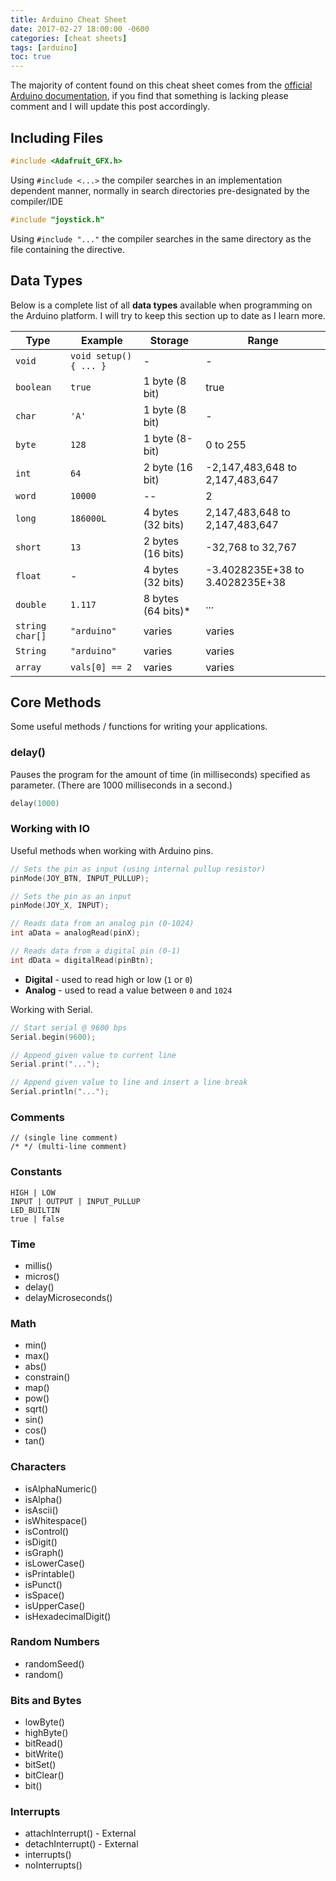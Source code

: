 ```yaml
---
title: Arduino Cheat Sheet
date: 2017-02-27 18:00:00 -0600
categories: [cheat sheets]
tags: [arduino]
toc: true
---
```

The majority of content found on this cheat sheet comes from the [official Arduino documentation](https://www.arduino.cc/), if you find that something is lacking please comment and I will update this post accordingly.

## Including Files
```cpp
#include <Adafruit_GFX.h>
```

Using `#include <...>` the compiler searches in an implementation dependent manner, normally in search directories pre-designated by the compiler/IDE

```cpp
#include "joystick.h"
```

Using `#include "..."` the compiler searches in the same directory as the file containing the directive.

## Data Types
Below is a complete list of all **data types** available when programming on the Arduino platform. I will try to keep this section up to date as I learn more.

| Type | Example | Storage | Range |
| --- | --- | --- | --- |
| `void` | `void setup() { ... }` | - | - |
| `boolean` | `true` | 1 byte (8 bit) | true | false |
| `char` | `'A'` | 1 byte (8 bit) | - |
| `byte` | `128` | 1 byte (8-bit) | 0 to 255 |
| `int` | `64` | 2 byte (16 bit) | -2,147,483,648 to 2,147,483,647 |
| `word` | `10000` | -- | 2|4 byte (16|32-bit) |
| `long` | `186000L` | 4 bytes (32 bits) | 2,147,483,648 to 2,147,483,647 |
| `short` | `13` | 2 bytes (16 bits) | -32,768 to 32,767 |
| `float` | - | 4 bytes (32 bits) | -3.4028235E+38 to 3.4028235E+38 |
| `double` | `1.117` | 8 bytes (64 bits)* | ... |
| `string char[]` | `"arduino"` | varies | varies |
| `String` | `"arduino"` | varies | varies |
| `array` | `vals[0] == 2` | varies | varies |

## Core Methods
Some useful methods / functions for writing your applications.

### delay()
Pauses the program for the amount of time (in milliseconds) specified as parameter. (There are 1000 milliseconds in a second.)

```cpp
delay(1000)
```

### Working with IO
Useful methods when working with Arduino pins.

```cpp
// Sets the pin as input (using internal pullup resistor)
pinMode(JOY_BTN, INPUT_PULLUP);

// Sets the pin as an input
pinMode(JOY_X, INPUT);

// Reads data from an analog pin (0-1024)
int aData = analogRead(pinX);

// Reads data from a digital pin (0-1)
int dData = digitalRead(pinBtn);
```

- **Digital** - used to read high or low (`1` or `0`)
- **Analog** - used to read a value between `0` and `1024`

Working with Serial.

```cpp
// Start serial @ 9600 bps
Serial.begin(9600);

// Append given value to current line
Serial.print("...");

// Append given value to line and insert a line break
Serial.println("...");
```

### Comments
```
// (single line comment)
/* */ (multi-line comment)
```

### Constants
```
HIGH | LOW
INPUT | OUTPUT | INPUT_PULLUP
LED_BUILTIN
true | false
```

### Time
- millis()
- micros()
- delay()
- delayMicroseconds()

### Math
- min()
- max()
- abs()
- constrain()
- map()
- pow()
- sqrt()
- sin()
- cos()
- tan()

### Characters
- isAlphaNumeric()
- isAlpha()
- isAscii()
- isWhitespace()
- isControl()
- isDigit()
- isGraph()
- isLowerCase()
- isPrintable()
- isPunct()
- isSpace()
- isUpperCase()
- isHexadecimalDigit()

### Random Numbers
- randomSeed()
- random()

### Bits and Bytes
- lowByte()
- highByte()
- bitRead()
- bitWrite()
- bitSet()
- bitClear()
- bit()

### Interrupts
- attachInterrupt() - External
- detachInterrupt() - External
- interrupts()
- noInterrupts()

